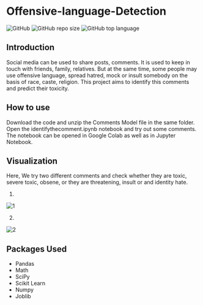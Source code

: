 # Offensive-language-Detection

![GitHub](https://img.shields.io/github/license/souravkatkar/Offensive-language-Detection)
![GitHub repo size](https://img.shields.io/github/repo-size/souravkatkar/Offensive-language-Detection)
![GitHub top language](https://img.shields.io/github/languages/top/souravkatkar/Offensive-language-Detection)


## Introduction
Social media can be used to share posts, comments. It is used to keep in touch with friends, family, relatives.
But at the same time, some people may use offensive language, spread hatred, mock or insult somebody on the basis of race, caste, religion.
This project aims to identify this comments and predict their toxicity.


## How to use
Download the code and unzip the Comments Model file in the same folder. Open the identifythecomment.ipynb notebook and try out some comments.
The notebook can be opened in Google Colab as well as in Jupyter Notebook.

## Visualization

Here, We try two different comments and check whether they are toxic, severe toxic, obsene, or they are threatening, insult or and identity hate.

1.
![1](https://user-images.githubusercontent.com/49206555/103124213-05787900-46ad-11eb-9781-763db7d8daf4.PNG)


2. 
![2](https://user-images.githubusercontent.com/49206555/103124216-06a9a600-46ad-11eb-9637-494e58a34b5b.PNG)


## Packages Used
* Pandas
* Math
* SciPy
* Scikit Learn
* Numpy
* Joblib
